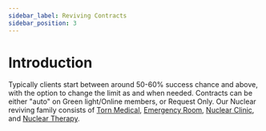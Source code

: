 ```yaml
---
sidebar_label: Reviving Contracts
sidebar_position: 3
---
```


# Introduction

Typically clients start between around 50-60% success chance and above, with the option to change the limit as and when needed. Contracts can be either "auto" on Green light/Online members, or Request Only. Our Nuclear reviving family consists of [Torn Medical](https://www.torn.com/factions.php?step=profile&ID=17133), [Emergency Room](https://www.torn.com/factions.php?step=profile&ID=9745), [Nuclear Clinic](https://www.torn.com/factions.php?step=profile&ID=21028), and [Nuclear Therapy](https://www.torn.com/factions.php?step=profile&ID=13851).
